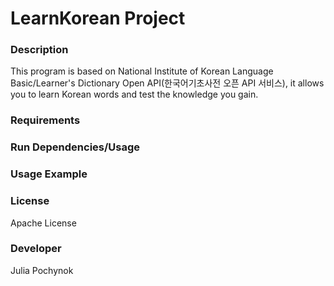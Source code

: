 # LearnKorean Project

### Description
This program is based on  National Institute of Korean Language Basic/Learner's Dictionary Open API(한국어기초사전 오픈 API 서비스), it allows you to learn Korean words and test the knowledge you gain.

### Requirements

### Run Dependencies/Usage

### Usage Example

### License
Apache License

### Developer
Julia Pochynok 
